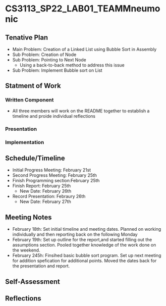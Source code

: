 # CS3113_SP22_LAB01_TEAMMneumonic

## Tenative Plan 
-  Main Problem: Creation of a Linked List using Bubble Sort in Assembly 
-  Sub Problem: Creation of Node
-  Sub Problem: Pointing to Next Node
   -  Using a back-to-back method to address this issue
-  Sub Problem: Implement Bubble sort on List


## Statment of Work 
### Written Component
-  All three members will work on the README together to establish a timeline and proide individual reflections
### Presentation
### Implementation

## Schedule/Timeline 
-  Initial Progress Meeting: February 21st
-  Second Progress Meeting: February 25th
-  Finish Programming section:February 25th
-  Finish Report: February 25th
   - New Date: February 26th 
-  Record Presentation: Febraury 26th
   - New Date: February 27th 
 
## Meeting Notes
-  February 18th: Set initial timeline and meeting dates. Planned on working individually and then reporting back on the following Monday 
-  February 19th: Set up outline for the report,and started filling out the assumptions section. Pooled together knowledge of the work done on the weekend.
-  February 245h: Finsihed basic bubble sort program. Set up next meeting for addition spefication for additional points. Moved the dates back for the presentation and report. 
 
 ## Self-Assessment 
 
 ## Reflections
 
   
